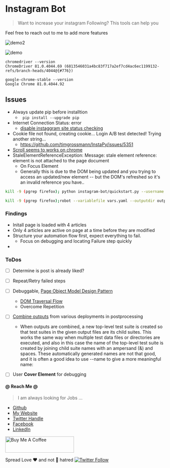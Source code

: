 # Instagram Bot

> Want to increase your instagram Following?
> This tools can help you

Feel free to reach out to me to add more features

![demo2](demo2.png)

![demo](demo.png)

```
chromedriver --version
ChromeDriver 81.0.4044.69 (6813546031a4bc83f717a2ef7cd4ac6ec1199132-refs/branch-heads/4044@{#776})

google-chrome-stable --version
Google Chrome 81.0.4044.92
```

## Issues

* Always update pip before installtion
  * ` pip install --upgrade pip`
* Internet Connection Status: error
  * [disable instaggram site status checking](https://github.com/InstaPy/instapy-quickstart/issues/118)
* Cookie file not found, creating cookie... Login A/B test detected! Trying another string...
  * https://github.com/timgrossmann/InstaPy/issues/5351
* [Scroll seems to works on chrome](https://github.com/robotframework/SeleniumLibrary/pull/1083)
* StaleElementReferenceException: Message: stale element reference: element is not attached to the page document
  * On Focus Element
  * Generally this is due to the DOM being updated and you trying to access an updated/new element -- but the DOM's refreshed so it's an invalid reference you have..



```sh
kill -9 (pgrep firefox); python instagram-bot/quickstart.py --username abcd --password 1234

kill -9 (pgrep firefox);robot --variablefile vars.yaml --outputdir output instagram-bot/instagram.robot
```

### Findings

* Initall page is loaded with 4 articles
* Only 4 articles are active on page at a time before they are modified
* Structure your automation flow first, expect everything to fail.
  * Focus on debugging and locating Failure step quickly
*

### ToDos

* [ ] Determine is post is already liked?
* [ ] Repeat/Retry failed steps
* [ ] Debuggable, [Page Object Model Design Pattern](https://martinfowler.com/bliki/PageObject.html)
  * [DOM Traversal Flow](https://en.wikipedia.org/wiki/Document_Object_Model)
  * Overcome Repetition
* [ ] [Combine outputs](https://robotframework.org/robotframework/latest/RobotFrameworkUserGuide.html#combining-outputs) from various deployments in postprocessing
  * When outputs are combined, a new top-level test suite is created so that test suites in the given output files are its child suites. This works the same way when multiple test data files or directories are executed, and also in this case the name of the top-level test suite is created by joining child suite names with an ampersand (&) and spaces. These automatically generated names are not that good, and it is often a good idea to use --name to give a more meaningful name:
* [ ] User **Cover Element** for debugging



#### @ Reach Me @

> I am always looking for Jobs ...

* [Github](https://github.com/avimehenwal/)
* [My Website](https://avimehenwal.in)
* [Twitter Handle](https://twitter.com/avimehenwal)
* [Facebook](https://www.facebook.com/avimehanwal)
* [LinkedIn](https://in.linkedin.com/in/avimehenwal)

<a href="https://www.buymeacoffee.com/F1j07cV" target="_blank"><img src="https://cdn.buymeacoffee.com/buttons/default-orange.png" alt="Buy Me A Coffee" style="height: 51px !important;width: 217px !important;" ></a>

 Spread Love :hearts: and not :no_entry_sign: hatred   [![Twitter Follow](https://img.shields.io/twitter/follow/avimehenwal.svg?style=social)](https://twitter.com/avimehenwal)